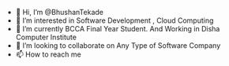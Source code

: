 - 👋 Hi, I’m @BhushanTekade
- 👀 I’m interested in Software Development , Cloud Computing 
- 🌱 I’m currently BCCA Final Year Student. And Working in Disha Computer Institute 
- 💞️ I’m looking to collaborate on Any Type of Software Company 
- 📫 How to reach me 

<!---
BhushanTekade/BhushanTekade is a ✨ special ✨ repository because its `README.md` (this file) appears on your GitHub profile.
You can click the Preview link to take a look at your changes.
--->
